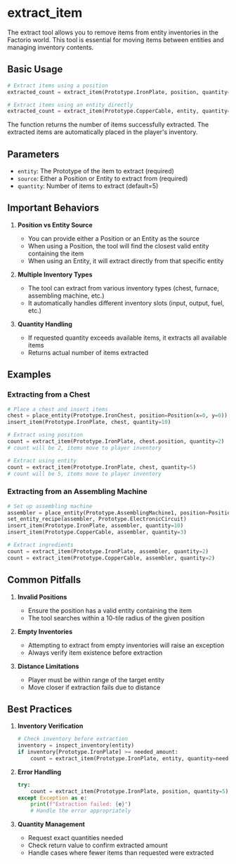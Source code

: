 # extract_item

The extract tool allows you to remove items from entity inventories in the Factorio world. This tool is essential for moving items between entities and managing inventory contents.

## Basic Usage

```python
# Extract items using a position
extracted_count = extract_item(Prototype.IronPlate, position, quantity=5)

# Extract items using an entity directly
extracted_count = extract_item(Prototype.CopperCable, entity, quantity=3)
```

The function returns the number of items successfully extracted. The extracted items are automatically placed in the player's inventory.

## Parameters

- `entity`: The Prototype of the item to extract (required)
- `source`: Either a Position or Entity to extract from (required)
- `quantity`: Number of items to extract (default=5)

## Important Behaviors

1. **Position vs Entity Source**
   - You can provide either a Position or an Entity as the source
   - When using a Position, the tool will find the closest valid entity containing the item
   - When using an Entity, it will extract directly from that specific entity

2. **Multiple Inventory Types**
   - The tool can extract from various inventory types (chest, furnace, assembling machine, etc.)
   - It automatically handles different inventory slots (input, output, fuel, etc.)

3. **Quantity Handling**
   - If requested quantity exceeds available items, it extracts all available items
   - Returns actual number of items extracted

## Examples

### Extracting from a Chest
```python
# Place a chest and insert items
chest = place_entity(Prototype.IronChest, position=Position(x=0, y=0))
insert_item(Prototype.IronPlate, chest, quantity=10)

# Extract using position
count = extract_item(Prototype.IronPlate, chest.position, quantity=2)
# count will be 2, items move to player inventory

# Extract using entity
count = extract_item(Prototype.IronPlate, chest, quantity=5)
# count will be 5, items move to player inventory
```

### Extracting from an Assembling Machine
```python
# Set up assembling machine
assembler = place_entity(Prototype.AssemblingMachine1, position=Position(x=0, y=0))
set_entity_recipe(assembler, Prototype.ElectronicCircuit)
insert_item(Prototype.IronPlate, assembler, quantity=10)
insert_item(Prototype.CopperCable, assembler, quantity=3)

# Extract ingredients
count = extract_item(Prototype.IronPlate, assembler, quantity=2)
count = extract_item(Prototype.CopperCable, assembler, quantity=2)
```

## Common Pitfalls

1. **Invalid Positions**
   - Ensure the position has a valid entity containing the item
   - The tool searches within a 10-tile radius of the given position

2. **Empty Inventories**
   - Attempting to extract from empty inventories will raise an exception
   - Always verify item existence before extraction

3. **Distance Limitations**
   - Player must be within range of the target entity
   - Move closer if extraction fails due to distance

## Best Practices

1. **Inventory Verification**
   ```python
   # Check inventory before extraction
   inventory = inspect_inventory(entity)
   if inventory[Prototype.IronPlate] >= needed_amount:
       count = extract_item(Prototype.IronPlate, entity, quantity=needed_amount)
   ```

2. **Error Handling**
   ```python
   try:
       count = extract_item(Prototype.IronPlate, position, quantity=5)
   except Exception as e:
       print(f"Extraction failed: {e}")
       # Handle the error appropriately
   ```

3. **Quantity Management**
   - Request exact quantities needed
   - Check return value to confirm extracted amount
   - Handle cases where fewer items than requested were extracted
